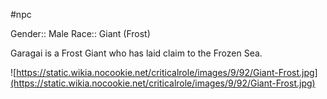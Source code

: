 #npc 

Gender:: Male
Race:: Giant (Frost)

Garagai is a Frost Giant who has laid claim to the Frozen Sea.

![https://static.wikia.nocookie.net/criticalrole/images/9/92/Giant-Frost.jpg](https://static.wikia.nocookie.net/criticalrole/images/9/92/Giant-Frost.jpg)